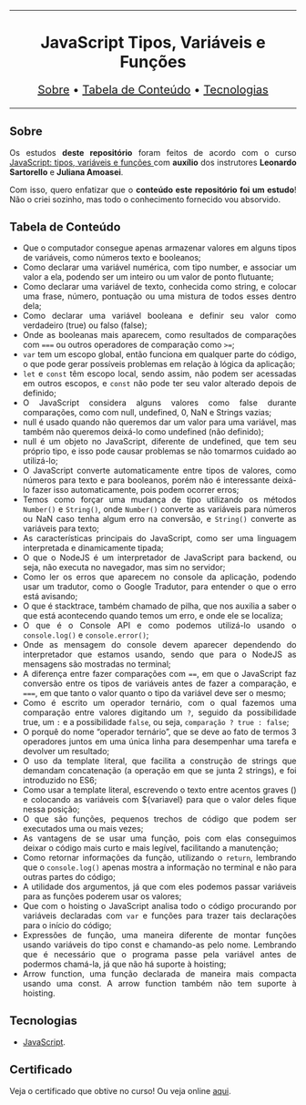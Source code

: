 <hr>

<main>
    <h1 align="center">JavaScript Tipos, Variáveis e Funções</h1>
    <p align="center" style="font-size: 1.25rem;">
        <a href="#sobre">Sobre</a> •
        <a href="#tabela-de-conteudo">Tabela de Conteúdo</a> •
        <a href="#tecnologias">Tecnologias</a>
    </p>
</main>

<hr>

<section id="sobre">
    <h2 style="font-size: 1.25rem;">Sobre</h2>
    <p style="text-align: justify;">Os estudos <b>deste repositório</b> foram feitos de acordo com o curso <a href="https://cursos.alura.com.br/course/fundamentos-javascript-tipos-variaveis-funcoes">JavaScript: tipos, variáveis e funções
</a> com <b>auxílio</b> dos instrutores <b>Leonardo Sartorello</b> e <b>Juliana Amoasei</b>.</p>
    <p style="text-align: justify;">Com isso, quero enfatizar que o <b>conteúdo este repositório foi um estudo</b>! Não o criei sozinho, mas todo o conhecimento fornecido vou absorvido.</p>
</section>

<section id="tabela-de-conteudo">
    <h2 style="font-size: 1.25rem;">Tabela de Conteúdo</h2>
    <ul style="text-align: justify;">
        <li>Que o computador consegue apenas armazenar valores em alguns tipos de variáveis, como números texto e booleanos;</li>
        <li>Como declarar uma variável numérica, com tipo number, e associar um valor a ela, podendo ser um inteiro ou um valor de ponto flutuante;</li>
        <li>Como declarar uma variável de texto, conhecida como string, e colocar uma frase, número, pontuação ou uma mistura de todos esses dentro dela;</li>
        <li>Como declarar uma variável booleana e definir seu valor como verdadeiro (true) ou falso (false);</li>
        <li>Onde as booleanas mais aparecem, como resultados de comparações com <code>===</code> ou outros operadores de comparação como <code>>=</code>;</li>
        <li><code>var</code> tem um escopo global, então funciona em qualquer parte do código, o que pode gerar possíveis problemas em relação à lógica da aplicação;</li>
        <li><code>let</code> e <code>const</code> têm escopo local, sendo assim, não podem ser acessadas em outros escopos, e <code>const</code> não pode ter seu valor alterado depois de definido;</li>
        <li>O JavaScript considera alguns valores como false durante comparações, como com null, undefined, 0, NaN e Strings vazias;</li>
        <li>null é usado quando não queremos dar um valor para uma variável, mas também não queremos deixá-lo como undefined (não definido);</li>
        <li>null é um objeto no JavaScript, diferente de undefined, que tem seu próprio tipo, e isso pode causar problemas se não tomarmos cuidado ao utilizá-lo;</li>
        <li>O JavaScript converte automaticamente entre tipos de valores, como números para texto e para booleanos, porém não é interessante deixá-lo fazer isso automaticamente, pois podem ocorrer erros;</li>
        <li>Temos como forçar uma mudança de tipo utilizando os métodos <code>Number()</code> e <code>String()</code>, onde <code>Number()</code> converte as variáveis para números ou NaN caso tenha algum erro na conversão, e <code>String()</code> converte as variáveis para texto;</li>
        <li>As características principais do JavaScript, como ser uma linguagem interpretada e dinamicamente tipada;</li>
        <li>O que o NodeJS é um interpretador de JavaScript para backend, ou seja, não executa no navegador, mas sim no servidor;</li>
        <li>Como ler os erros que aparecem no console da aplicação, podendo usar um tradutor, como o Google Tradutor, para entender o que o erro está avisando;</li>
        <li>O que é stacktrace, também chamado de pilha, que nos auxilia a saber o que está acontecendo quando temos um erro, e onde ele se localiza;</li>
        <li>O que é o Console API e como podemos utilizá-lo usando o <code>console.log()</code> e <code>console.error()</code>;</li>
        <li>Onde as mensagem do console devem aparecer dependendo do interpretador que estamos usando, sendo que para o NodeJS as mensagens são mostradas no terminal;</li>
        <li>A diferença entre fazer comparações com <code>==</code>, em que o JavaScript faz conversão entre os tipos de variáveis antes de fazer a comparação, e <code>===</code>, em que tanto o valor quanto o tipo da variável deve ser o mesmo;</li>
        <li>Como é escrito um operador ternário, com o qual fazemos uma comparação entre valores digitando um <code>?</code>, seguido da possibilidade true, um <code>:</code> e a possibilidade <code>false</code>, ou seja, <code>comparação ? true : false</code>;</li>
        <li>O porquê do nome “operador ternário”, que se deve ao fato de termos 3 operadores juntos em uma única linha para desempenhar uma tarefa e devolver um resultado;</li>
        <li>O uso da template literal, que facilita a construção de strings que demandam concatenação (a operação em que se junta 2 strings), e foi introduzido no ES6;</li>
        <li>Como usar a template literal, escrevendo o texto entre acentos graves () e colocando as variáveis com ${variavel} para que o valor deles fique nessa posição;</li>
        <li>O que são funções, pequenos trechos de código que podem ser executados uma ou mais vezes;</li>
        <li>As vantagens de se usar uma função, pois com elas conseguimos deixar o código mais curto e mais legível, facilitando a manutenção;</li>
        <li>Como retornar informações da função, utilizando o <code>return</code>, lembrando que o <code>console.log()</code> apenas mostra a informação no terminal e não para outras partes do código;</li>
        <li>A utilidade dos argumentos, já que com eles podemos passar variáveis para as funções poderem usar os valores;</li>
        <li>Que com o hoisting o JavaScript analisa todo o código procurando por variáveis declaradas com <code>var</code> e funções para trazer tais declarações para o início do código;</li>
        <li>Expressões de função, uma maneira diferente de montar funções usando variáveis do tipo const e chamando-as pelo nome. Lembrando que é necessário que o programa passe pela variável antes de podermos chamá-la, já que não há suporte à hoisting;</li>
        <li>Arrow function, uma função declarada de maneira mais compacta usando uma const. A arrow function também não tem suporte à hoisting.</li>
    </ul>
</section>

<section id="tecnologias">
    <h2 style="font-size: 1.25rem;">Tecnologias</h2>
    <ul>
        <li><a href="https://www.javascript.com/">JavaScript</a>.</li>
    </ul>
</section>

<section id="certificado">
    <h2 style="font-size: 1.25rem;">Certificado</h2>
    <p style="text-align: justify;">Veja o certificado que obtive no curso! Ou veja online <a href="https://cursos.alura.com.br/certificate/7fd38642-48c3-482b-9459-cd59c8c0cf19">aqui</a>.</p>
</section>
